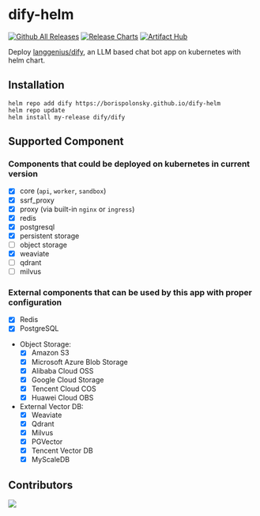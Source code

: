 # dify-helm
[![Github All Releases](https://img.shields.io/github/downloads/borispolonsky/dify-helm/total.svg)]()
[![Release Charts](https://github.com/BorisPolonsky/dify-helm/actions/workflows/release.yml/badge.svg)](https://github.com/BorisPolonsky/dify-helm/actions/workflows/release.yml)
[![Artifact Hub](https://img.shields.io/endpoint?url=https://artifacthub.io/badge/repository/dify-helm)](https://artifacthub.io/packages/search?repo=dify-helm)

Deploy [langgenius/dify](https://github.com/langgenius/dify), an LLM based chat bot app on kubernetes with helm chart.

## Installation
```
helm repo add dify https://borispolonsky.github.io/dify-helm
helm repo update
helm install my-release dify/dify
```

## Supported Component 
### Components that could be deployed on kubernetes in current version
- [x] core (`api`, `worker`, `sandbox`)
- [x] ssrf_proxy
- [x] proxy (via built-in `nginx` or `ingress`)
- [x] redis
- [x] postgresql
- [x] persistent storage
- [ ] object storage
- [x] weaviate
- [ ] qdrant
- [ ] milvus
### External components that can be used by this app with proper configuration

- [x] Redis
- [x] PostgreSQL
- Object Storage:
  - [x] Amazon S3
  - [x] Microsoft Azure Blob Storage
  - [x] Alibaba Cloud OSS
  - [x] Google Cloud Storage
  - [x] Tencent Cloud COS
  - [x] Huawei Cloud OBS
- External Vector DB:
  - [x] Weaviate
  - [x] Qdrant
  - [x] Milvus
  - [x] PGVector
  - [x] Tencent Vector DB
  - [x] MyScaleDB

## Contributors
<a href="https://github.com/borispolonsky/dify-helm/graphs/contributors">
  <img src="https://contrib.rocks/image?repo=borispolonsky/dify-helm" />
</a>

